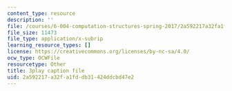 ```yaml
---
content_type: resource
description: ''
file: /courses/6-004-computation-structures-spring-2017/2a592217a32fa1fddb31424ddcbd47e2_-RqKDpeILyU.srt
file_size: 11473
file_type: application/x-subrip
learning_resource_types: []
license: https://creativecommons.org/licenses/by-nc-sa/4.0/
ocw_type: OCWFile
resourcetype: Other
title: 3play caption file
uid: 2a592217-a32f-a1fd-db31-424ddcbd47e2
---
```

